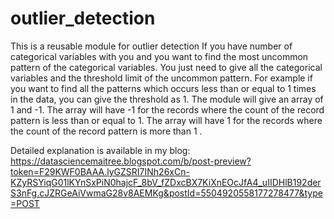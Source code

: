 # outlier_detection
This is a reusable module for outlier detection
If you have number of categorical variables with you and you want to find the most uncommon pattern of the categorical variables. 
You just need to give all the categorical variables and the threshold limit of the uncommon pattern.
For example if you want to find all the patterns which occurs less than or equal to 1 times in the data, you can give the threshold as 1. 
The module will give an array of 1 and -1. The array will have -1 for the records where the count of the record pattern is less than or 
equal to 1. The array will have 1 for the records where the count of the record pattern is more than 1 .  

Detailed explanation is available in my blog: https://datasciencemaitree.blogspot.com/b/post-preview?token=F29KWF0BAAA.lyGZSRI7INh26xCn-KZyRSYiqG01lKYnSxPiN0hajcF_8bV_fZDxcBX7KiXnEOcJfA4_uIIDHlB192derS3nFg.cJZRGeAiVwmaG28v8AEMKg&postId=5504920558177278477&type=POST
